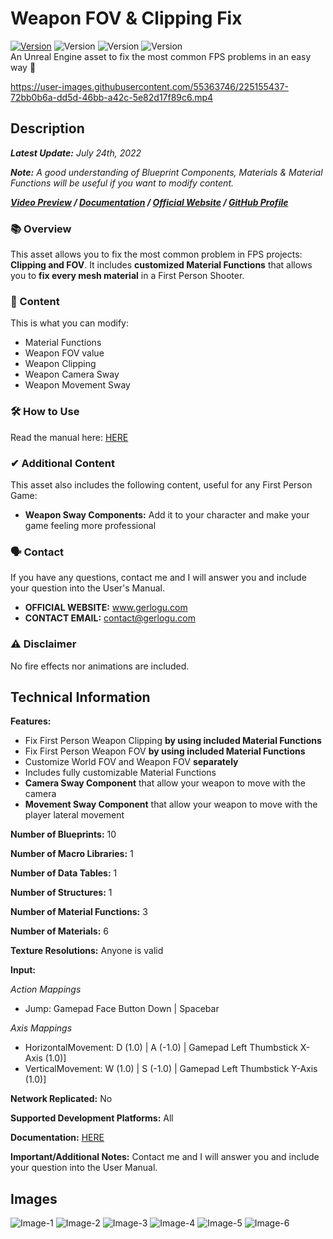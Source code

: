 # Weapon FOV & Clipping Fix
[![Version](https://img.shields.io/badge/Version-1.0.2-3FB911?style=flat&logo&logoColor=white&labelColor=4d4d4d)](https://github.com/gerlogu/WeaponFOVAndClippingFix/releases/tag/v1.0.2)
![Version](https://img.shields.io/badge/Blueprints-0086d9?style=flat)
![Version](https://img.shields.io/badge/Materials-00d998?style=flat)
![Version](https://img.shields.io/github/stars/gerlogu/WeaponFOVAndClippingFix?style=social)</br>
An Unreal Engine asset to fix the most common FPS problems in an easy way 🔫

https://user-images.githubusercontent.com/55363746/225155437-72bb0b6a-dd5d-46bb-a42c-5e82d17f89c6.mp4

## Description
***Latest Update:*** _July 24th, 2022_

***Note:*** _A good understanding of Blueprint Components, Materials & Material Functions will be useful if you want to modify content._

***[Video Preview](https://www.youtube.com/watch?v=B9kg524mwxU) / [Documentation](https://gerlogu.com/wp-content/uploads/2022/05/Weapon-FOV-and-Clipping-FIX-Users-Manual.pdf) / [Official Website](https://gerlogu.com) / [GitHub Profile](https://github.com/gerlogu)***


### 📚 Overview

This asset allows you to fix the most common problem in FPS projects: **Clipping and FOV**. It includes **customized Material Functions** that allows you to **fix every mesh material** in a First Person Shooter.

### 📣 Content

This is what you can modify:

- Material Functions
- Weapon FOV value
- Weapon Clipping
- Weapon Camera Sway
- Weapon Movement Sway

### 🛠 How to Use

Read the manual here: [HERE](https://gerlogu.com/wp-content/uploads/2022/05/Weapon-FOV-and-Clipping-FIX-Users-Manual.pdf)

### ✔ Additional Content

This asset also includes the following content, useful for any First Person Game:
- **Weapon Sway Components:** Add it to your character and make your game feeling more professional

### 🗣 Contact

If you have any questions, contact me and I will answer you and include your question into the User's Manual.

- **OFFICIAL WEBSITE:** www.gerlogu.com
- **CONTACT EMAIL:** contact@gerlogu.com

### ⚠ Disclaimer

No fire effects nor animations are included.

## Technical Information

**Features:**

- Fix First Person Weapon Clipping **by using included Material Functions**
- Fix First Person Weapon FOV **by using included Material Functions**
- Customize World FOV and Weapon FOV **separately**
- Includes fully customizable Material Functions
- **Camera Sway Component** that allow your weapon to move with the camera
- **Movement Sway Component** that allow your weapon to move with the player lateral movement

**Number of Blueprints:** 10

**Number of Macro Libraries:** 1

**Number of Data Tables:** 1

**Number of Structures:** 1

**Number of Material Functions:** 3

**Number of Materials:** 6

**Texture Resolutions:** Anyone is valid

**Input:**

*Action Mappings*
- Jump: Gamepad Face Button Down | Spacebar

*Axis Mappings*
- HorizontalMovement: D (1.0) | A (-1.0) | Gamepad Left Thumbstick X-Axis (1.0)]
- VerticalMovement: W (1.0) | S (-1.0) | Gamepad Left Thumbstick Y-Axis (1.0)]

**Network Replicated:** No

**Supported Development Platforms:** All

**Documentation:** [HERE](https://gerlogu.com/wp-content/uploads/2022/05/Weapon-FOV-and-Clipping-FIX-Users-Manual.pdf)

**Important/Additional Notes:** Contact me and I will answer you and include your question into the User Manual.

## Images

![Image-1](https://user-images.githubusercontent.com/55363746/180665862-2afb39e0-d410-4cd5-b599-820b8aaf24fd.jpg)
![Image-2](https://user-images.githubusercontent.com/55363746/180665868-570311df-5fa5-44de-828b-b6638bdd2422.jpg)
![Image-3](https://user-images.githubusercontent.com/55363746/180665869-c0acc161-2840-465b-b422-a3d087425110.jpg)
![Image-4](https://user-images.githubusercontent.com/55363746/180665870-1d20ce41-29b4-44b0-9a1e-30b3fb442639.jpg)
![Image-5](https://user-images.githubusercontent.com/55363746/180665873-86e5ee74-17f0-4e01-bea4-5ff167b6e32a.jpg)
![Image-6](https://user-images.githubusercontent.com/55363746/180665874-135b2475-737e-4a26-abc1-d1fef1944ba2.jpg)





